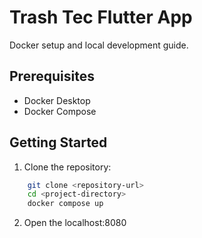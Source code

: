 # Trash Tec Flutter App

Docker setup and local development guide.

## Prerequisites

- Docker Desktop
- Docker Compose

## Getting Started

1. Clone the repository:
```bash
    git clone <repository-url>
    cd <project-directory>
    docker compose up
```

2. Open the localhost:8080